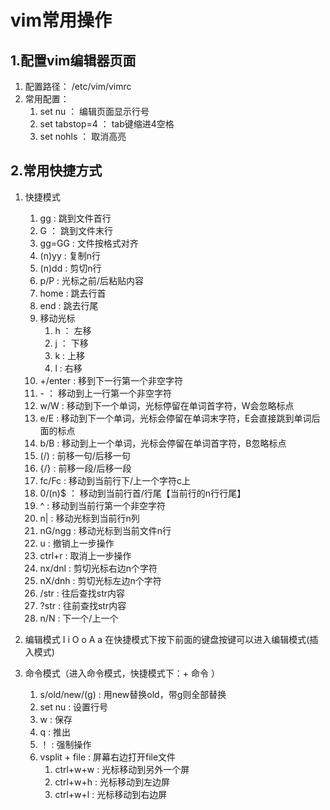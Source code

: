 # vim常用操作
## 1.配置vim编辑器页面
1. 配置路径：  /etc/vim/vimrc
2. 常用配置：
   1. set nu    ：  编辑页面显示行号
   2. set tabstop=4     ：      tab键缩进4空格
   3. set nohls         ：      取消高亮

## 2.常用快捷方式
1. 快捷模式
   1. gg    :   跳到文件首行
   2. G     ：  跳到文件末行
   3. gg=GG :   文件按格式对齐
   4. (n)yy :   复制n行
   5. (n)dd :   剪切n行
   6. p/P     :   光标之前/后粘贴内容
   7. home  :   跳去行首
   8. end   :   跳去行尾
   9. 移动光标
      1.  h ：  左移
      2.  j ：  下移
      3.  k :   上移
      4.  l :   右移
   10. +/enter  :   移到下一行第一个非空字符
   11. \-       ：  移动到上一行第一个非空字符
   12. w/W      :   移动到下一个单词，光标停留在单词首字符，W会忽略标点
   13. e/E      :   移动到下一个单词，光标会停留在单词末字符，E会直接跳到单词后面的标点
   14. b/B      :   移动到上一个单词，光标会停留在单词首字符，B忽略标点
   15. (/)      :   前移一句/后移一句
   16. {/}      :   前移一段/后移一段
   17. fc/Fc    :   移动到当前行下/上一个字符c上
   18. 0/(n)$   ：  移动到当前行首/行尾【当前行的n行行尾】
   19. ^        :   移动到当前行第一个非空字符
   20. n|       :   移动光标到当前行n列
   21. nG/ngg   :   移动光标到当前文件n行
   22. u        :   撤销上一步操作
   23. ctrl+r   :   取消上一步操作
   24. nx/dnl   :   剪切光标右边n个字符
   25. nX/dnh   :   剪切光标左边n个字符
   26. /str     :   往后查找str内容
   27. ?str     :   往前查找str内容
   28. n/N      :   下一个/上一个


2. 编辑模式
   I  i  O  o  A  a 在快捷模式下按下前面的键盘按键可以进入编辑模式(插入模式)

3. 命令模式（进入命令模式，快捷模式下：+ 命令 ）
   1. s/old/new/(g)    :   用new替换old，带g则全部替换
   2. set nu           :    设置行号
   3. w                :    保存
   4. q                :    推出
   5. ！               :    强制操作
   6. vsplit + file    :   屏幕右边打开file文件
      1. ctrl+w+w      :    光标移动到另外一个屏
      2. ctrl+w+h      :    光标移动到左边屏
      3. ctrl+w+l      :    光标移动到右边屏


